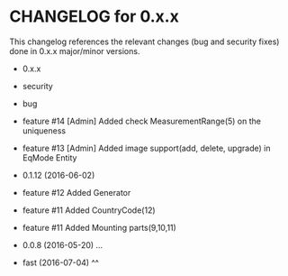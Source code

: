 CHANGELOG for 0.x.x
===================

This changelog references the relevant changes (bug and security fixes) done
in 0.x.x major/minor versions.

* 0.x.x

 * security
 * bug
 * feature #14 [Admin] Added check MeasurementRange(5) on the uniqueness
 * feature #13 [Admin] Added image support(add, delete, upgrade) in EqMode Entity

* 0.1.12 (2016-06-02)

 * feature #12 Added Generator
 * feature #11 Added CountryCode(12)
 * feature #11 Added Mounting parts(9,10,11)

* 0.0.8 (2016-05-20)
 ...

* fast (2016-07-04)
	^^


